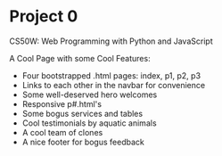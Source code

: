 # Project 0

CS50W: Web Programming with Python and JavaScript

A Cool Page with some Cool Features:
- Four bootstrapped .html pages: index, p1, p2, p3
- Links to each other in the navbar for convenience
- Some well-deserved hero welcomes
- Responsive p#.html's
- Some bogus services and tables
- Cool testimonials by aquatic animals
- A cool team of clones
- A nice footer for bogus feedback
